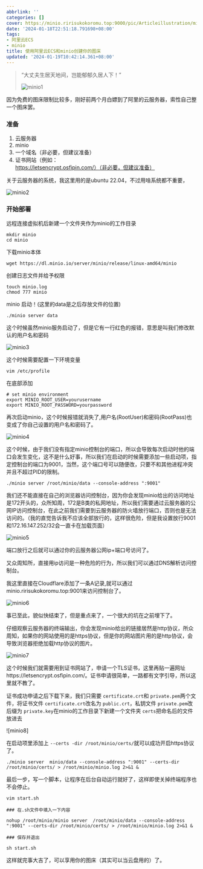 ```yaml
---
abbrlink: ''
categories: []
cover: https://minio.ririsukokoromu.top:9000/pic/Articleillustration/miniocover.jpg
date: '2024-01-18T22:51:18.791698+08:00'
tags:
- 阿里云ECS
- minio
title: 使用阿里云ECS和minio创建你的图床
updated: '2024-01-19T10:42:14.361+08:00'
---
```

> “大丈夫生居天地间，岂能郁郁久居人下！”
>
> ![minio1](https://minio.ririsukokoromu.top:9000/pic/Articleillustration/minio1.jpg)

因为免费的图床限制比较多，刚好前两个月白嫖到了阿里的云服务器，索性自己整一个图床罢。

### 准备

1. 云服务器
2. minio
3. 一个域名（非必要，但建议准备）
4. 证书网站（例如：https://letsencrypt.osfipin.com/）（非必要，但建议准备）

关于云服务器的系统，我这里用的是ubuntu 22.04，不过用啥系统都不重要，

![minio2](https://minio.ririsukokoromu.top:9000/pic/Articleillustration/minio2.png)

### 开始部署

远程连接虚拟机后新建一个文件夹作为minio的工作目录

```shell
mkdir minio
cd minio
```

下载minio本体

```shell
wget https://dl.minio.io/server/minio/release/linux-amd64/minio
```

创建日志文件并给予权限

```shell
touch minio.log
chmod 777 minio
```

minio 启动！(这里的data是之后存放文件的位置)

```
./minio server data
```

这个时候虽然minio服务启动了，但是它有一行红色的报错，意思是叫我们修改默认的用户名和密码

![minio3](https://minio.ririsukokoromu.top:9000/pic/Articleillustration/minio3.png)

这个时候需要配置一下环境变量

```shell
vim /etc/profile
```

在底部添加

```
# set minio environment
export MINIO_ROOT_USER=yourusername
export MINIO_ROOT_PASSWORD=yourpassword
```

再次启动minio，这个时候报错就消失了,用户名(RootUser)和密码(RootPass)也变成了你自己设置的用户名和密码了。

![minio4](https://minio.ririsukokoromu.top:9000/pic/Articleillustration/minio4.png)

这个时候，由于我们没有指定minio控制台的端口，所以会导致每次启动时他的端口会发生变化，这不是什么好事，所以我们在启动的时候需要添加一些启动项，指定控制台的端口为9001，当然，这个端口号可以随便改，只要不和其他进程冲突并且不超过PID的限制。

```
./minio server /root/minio/data --console-address ":9001"
```

我们还不能直接在自己的浏览器访问控制台，因为你会发现minio给出的访问地址是172开头的，众所知周，172是B类的私网地址，所以我们需要通过云服务器的公网IP访问控制台，在此之前我们需要到云服务器的防火墙放行端口，否则也是无法访问的。（我的直觉告诉我不应该全部放行的，这样很危险，但是我设置放行9001和172.16.147.252/32会一直卡在加载页面）

![minio5](https://minio.ririsukokoromu.top:9000/pic/Articleillustration/minio5.png)

端口放行之后就可以通过你的云服务器公网ip+端口号访问了。

又众周知所，直接用ip访问是一种危险的行为，所以我们可以通过DNS解析访问控制台。

我这里直接在Cloudflare添加了一条A记录,就可以通过minio.ririsukokoromu.top:9001来访问控制台了。

![minio6](https://minio.ririsukokoromu.top:9000/pic/Articleillustration/minio6.png)

事已至此，貌似快结束了，但是重点来了，一个很大的坑在之前埋下了。

仔细观察云服务器的终端输出，你会发现minio给出的链接居然是http协议，所众周知，如果你的网站使用的是https协议，但是你的网站图片用的是http协议，会导致浏览器拒绝加载http协议的图片。

![minio7](https://minio.ririsukokoromu.top:9000/pic/Articleillustration/minio7.png)

这个时候我们就需要用到证书网站了，申请一个TLS证书，这里再贴一遍网址https://letsencrypt.osfipin.com/。证书申请很简单，一路都有文字引导，所以这里就不教了。

证书成功申请之后下载下来，我们只需要 `certificate.crt`和 `private.pem`两个文件，将证书文件 `certificate.crt`改名为 `public.crt`，私钥文件 `private.pem`改后缀为 `private.key`在minio的工作目录下新建一个文件夹 `certs`把命名后的文件放进去

![minio8]

在启动项里添加上 `--certs -dir /root/minio/certs/`就可以成功开启https协议了。

```shell
./minio server  minio/data --console-address ":9001" --certs-dir /root/minio/certs/ > /root/minio/minio.log 2>&1 &
```

最后一步，写一个脚本，让程序在后台自动运行就好了，这样即使关掉终端程序也不会停止。

```shell
vim start.sh

### 在.sh文件中填入一下内容

nohup /root/minio/minio server  /root/minio/data --console-address ":9001" --certs-dir /root/minio/certs/ > /root/minio/minio.log 2>&1 &

### 保存并退出

sh start.sh
```

这样就完事大吉了，可以享用你的图床（其实可以当云盘用的）了。
